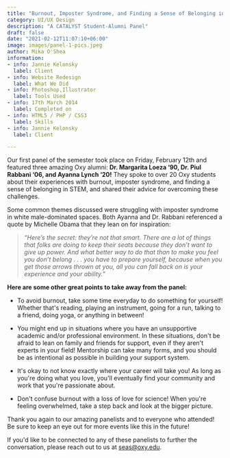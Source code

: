 ```yaml
---
title: "Burnout, Imposter Syndrome, and Finding a Sense of Belonging in STEM"
category: UI/UX Design
description: "A CATALYST Student-Alumni Panel"
draft: false
date: "2021-02-12T11:07:10+06:00"
image: images/panel-1-pics.jpeg
author: Mika O'Shea
information:
- info: Jannie Kelonsky
  label: Client
- info: Website Redesign
  label: What We Did
- info: Photoshop,Illustrator
  label: Tools Used
- info: 17th March 2014
  label: Completed on
- info: HTML5 / PHP / CSS3
  label: Skills
- info: Jannie Kelonsky
  label: Client

---
```



Our first panel of the semester took place on Friday, February 12th and featured three amazing Oxy alumni: **Dr. Margarita Loeza ‘90, Dr. Piul Rabbani ‘06, and Ayanna Lynch ‘20!** They spoke to over 20 Oxy students about their experiences with burnout, imposter syndrome, and finding a sense of belonging in STEM, and shared their advice for overcoming these challenges.

Some common themes discussed were struggling with imposter syndrome in white male-dominated spaces. Both Ayanna and Dr. Rabbani referenced a quote by Michelle Obama that they lean on for inspiration:

> *“Here’s the secret: they’re not that smart. There are a lot of things that folks are doing to keep their seats because they don’t want to give up power. And what better way to do that than to make you feel you don’t belong . . . you have to prepare yourself, because when you get those arrows thrown at you, all you can fall back on is your experience and your ability.”*

</p>

**Here are some other great points to take away from the panel:**
- To avoid burnout, take some time everyday to do something for yourself! Whether that's reading, playing an instrument, going for a run, talking to a friend, doing yoga, or anything in between!

- You might end up in situations where you have an unsupportive academic and/or professional environment. In these situations, don't be afraid to lean on family and friends for support, even if they aren't experts in your field! Mentorship can take many forms, and you should be as intentional as possible in building your support system.

- It's okay to not know exactly where your career will take you! As long as you're doing what you love, you'll eventually find your community and work that you're passionate about.

- Don't confuse burnout with a loss of love for science! When you're feeling overwhelmed, take a step back and look at the bigger picture.


Thank you again to our amazing panelists and to everyone who attended! Be sure to keep an eye out for more events like this in the future!

If you'd like to be connected to any of these panelists to further the conversation, please reach out to us at seas@oxy.edu.